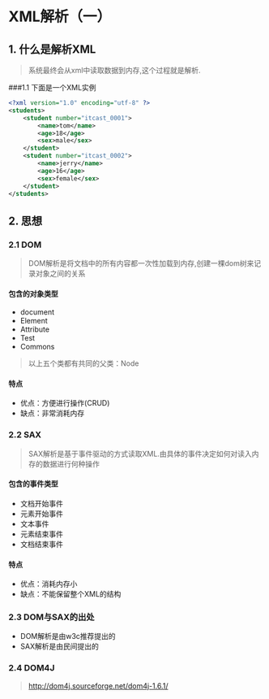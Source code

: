 ﻿# XML解析（一）

## 1. 什么是解析XML
>系统最终会从xml中读取数据到内存,这个过程就是解析.

###1.1 下面是一个XML实例
``` xml
<?xml version="1.0" encoding="utf-8" ?>
<students>
	<student number="itcast_0001">
		<name>tom</name>
		<age>18</age>
		<sex>male</sex>
	</student>
	<student number="itcast_0002">
		<name>jerry</name>
		<age>16</age>
		<sex>female</sex>
	</student>
</students>
```


## 2. 思想

### 2.1 DOM
> DOM解析是将文档中的所有内容都一次性加载到内存,创建一棵dom树来记录对象之间的关系

#### 包含的对象类型
* document
* Element
* Attribute
* Test
* Commons
>  以上五个类都有共同的父类：Node
#### 特点
* 优点：方便进行操作(CRUD)
* 缺点：非常消耗内存

### 2.2 SAX
>SAX解析是基于事件驱动的方式读取XML.由具体的事件决定如何对读入内存的数据进行何种操作

#### 包含的事件类型
* 文档开始事件
* 元素开始事件
* 文本事件
* 元素结束事件
* 文档结束事件

#### 特点

* 优点：消耗内存小
* 缺点：不能保留整个XML的结构

### 2.3 DOM与SAX的出处
* DOM解析是由w3c推荐提出的
* SAX解析是由民间提出的

### 2.4 DOM4J

> http://dom4j.sourceforge.net/dom4j-1.6.1/
